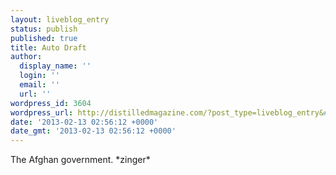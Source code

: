 ```yaml
---
layout: liveblog_entry
status: publish
published: true
title: Auto Draft
author:
  display_name: ''
  login: ''
  email: ''
  url: ''
wordpress_id: 3604
wordpress_url: http://distilledmagazine.com/?post_type=liveblog_entry&#038;p=3604
date: '2013-02-13 02:56:12 +0000'
date_gmt: '2013-02-13 02:56:12 +0000'
---
```

<p>The Afghan government. *zinger*</p>
